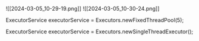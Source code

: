 ![[2024-03-05_10-29-19.png]]
![[2024-03-05_10-30-24.png]]

ExecutorService executorService = Executors.newFixedThreadPool(5);

ExecutorService executorService = Executors.newSingleThreadExecutor();
